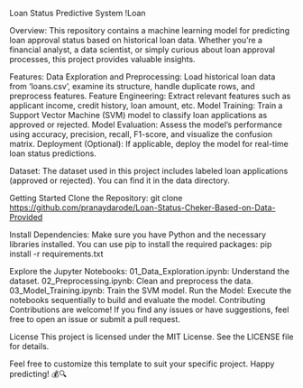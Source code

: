 Loan Status Predictive System
!Loan

Overview:
This repository contains a machine learning model for predicting loan approval status based on historical loan data. Whether you’re a financial analyst, a data scientist, or simply curious about loan approval processes, this project provides valuable insights.

Features:
Data Exploration and Preprocessing: Load historical loan data from ‘loans.csv’, examine its structure, handle duplicate rows, and preprocess features.
Feature Engineering: Extract relevant features such as applicant income, credit history, loan amount, etc.
Model Training: Train a Support Vector Machine (SVM) model to classify loan applications as approved or rejected.
Model Evaluation: Assess the model’s performance using accuracy, precision, recall, F1-score, and visualize the confusion matrix.
Deployment (Optional): If applicable, deploy the model for real-time loan status predictions.

Dataset:
The dataset used in this project includes labeled loan applications (approved or rejected). You can find it in the data directory.

Getting Started
Clone the Repository:
git clone https://github.com/pranaydarode/Loan-Status-Cheker-Based-on-Data-Provided

Install Dependencies: Make sure you have Python and the necessary libraries installed. You can use pip to install the required packages:
pip install -r requirements.txt

Explore the Jupyter Notebooks:
01_Data_Exploration.ipynb: Understand the dataset.
02_Preprocessing.ipynb: Clean and preprocess the data.
03_Model_Training.ipynb: Train the SVM model.
Run the Model: Execute the notebooks sequentially to build and evaluate the model.
Contributing
Contributions are welcome! If you find any issues or have suggestions, feel free to open an issue or submit a pull request.

License
This project is licensed under the MIT License. See the LICENSE file for details.

Feel free to customize this template to suit your specific project. Happy predicting! 💰🔍
